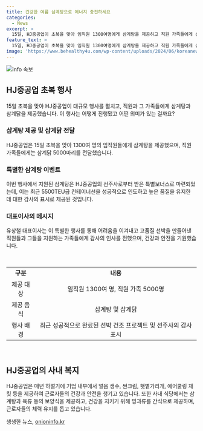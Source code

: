 ```yaml
---
title: 건강한 여름 삼계탕으로 에너지 충전하세요
categories:
  - News
excerpt: >
  15일, HJ중공업이 초복을 맞아 임직원 1300여명에게 삼계탕을 제공하고 직원 가족들에게 삼계닭 5000마리를 전달했다. 이는 최근 선주사로부터 받은 특별보너스를 바탕으로 이루어진 대규모 행사로, 회사의 성과를 축하하고 근로자들과 가족들을 지원하는 측면을 강조했다. 또한 HJ중공업은 근로자들의 건강과 안전을 위해 매년 다양한 혜택을 제공하고 있으며, 이번 행사로도 근로자들을 보듬는 모습을 보여줬다.
feature_text: >
  15일, HJ중공업이 초복을 맞아 임직원 1300여명에게 삼계탕을 제공하고 직원 가족들에게 삼계닭 5000마리를 전달했다. 이는 최근 선주사로부터 받은 특별보너스를 바탕으로 이루어진 대규모 행사로, 회사의 성과를 축하하고 근로자들과 가족들을 지원하는 측면을 강조했다. 또한 HJ중공업은 근로자들의 건강과 안전을 위해 매년 다양한 혜택을 제공하고 있으며, 이번 행사로도 근로자들을 보듬는 모습을 보여줬다.
image: 'https://www.behealthy4u.com/wp-content/uploads/2024/06/koreanews.jpg'
---
```


<p><img src="https://www.behealthy4u.com/wp-content/uploads/2024/06/koreanews.jpg" alt="info 속보" /></p>

<h2 data-ke-size="size26">HJ중공업 초복 행사</h2>

<p data-ke-size="size16">15일 초복을 맞아 HJ중공업이 대규모 행사를 펼치고, 직원과 그 가족들에게 삼계탕과 삼계닭을 제공했습니다. 이 행사는 어떻게 진행됐고 어떤 의미가 있는 걸까요?</p>

<h3>삼계탕 제공 및 삼계닭 전달</h3>

<p data-ke-size="size16">HJ중공업은 15일 초복을 맞아 1300여 명의 임직원들에게 삼계탕을 제공했으며, 직원 가족들에게는 삼계닭 5000마리를 전달했습니다.</p>

<h3>특별한 삼계탕 이벤트</h3>

<p data-ke-size="size16">이번 행사에서 지원된 삼계탕은 HJ중공업의 선주사로부터 받은 특별보너스로 마련되었는데, 이는 최근 5500TEU급 컨테이너선을 성공적으로 인도하고 높은 품질을 유지한 데 대한 감사의 표시로 제공된 것입니다.</p>

<h3>대표이사의 메시지</h3>

<p data-ke-size="size16">유상철 대표이사는 이 특별한 행사를 통해 어려움을 이겨내고 고품질 선박을 만들어낸 직원들과 그들을 지원하는 가족들에게 감사의 인사를 전했으며, 건강과 안전을 기원했습니다.</p>

<p data-ke-size="size16">&nbsp;</p>

<table>
    <tbody>
        <tr>
            <td style="text-align: center; height: 17px;"><b>구분</b></td>
            <td style="text-align: center; height: 17px;"><b>내용</b></td>
        </tr>
        <tr>
            <td style="text-align: center; height: 17px;">제공 대상</td>
            <td style="text-align: center; height: 17px;">임직원 1300여 명, 직원 가족 5000명</td>
        </tr>
        <tr>
            <td style="text-align: center; height: 17px;">제공 음식</td>
            <td style="text-align: center; height: 17px;">삼계탕 및 삼계닭</td>
        </tr>
        <tr>
            <td style="text-align: center; height: 17px;">행사 배경</td>
            <td style="text-align: center; height: 17px;">최근 성공적으로 완료된 선박 건조 프로젝트 및 선주사의 감사 표시</td>
        </tr>
    </tbody>
</table>

<p data-ke-size="size16">&nbsp;</p>

<h2 data-ke-size="size26">HJ중공업의 사내 복지</h2>

<p data-ke-size="size16">HJ중공업은 매년 하절기에 기업 내부에서 얼음 생수, 썬크림, 햇볕가리개, 에어쿨링 재킷 등을 제공하여 근로자들의 건강과 안전을 챙기고 있습니다. 또한 사내 식당에서는 삼계탕과 육류 등의 보양식을 제공하고, 건강을 지키기 위해 빙과류를 간식으로 제공하며, 근로자들의 체력 유지를 돕고 있습니다.</p>
생생한 뉴스, <a href="https://onioninfo.kr" rel="dofollow">onioninfo.kr</a>


